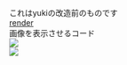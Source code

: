 これはyukiの改造前のものです<br>
<a href="https://render.com">render</a><br>
画像を表示させるコード<br>
<image src="https://raw.githubusercontent.com/nyanko3/gazouokiba/main/furan1.png"></image><br>
<image src="https://raw.githubusercontent.com/nyanko3/gazouokiba/main/furan2.png"></image>
